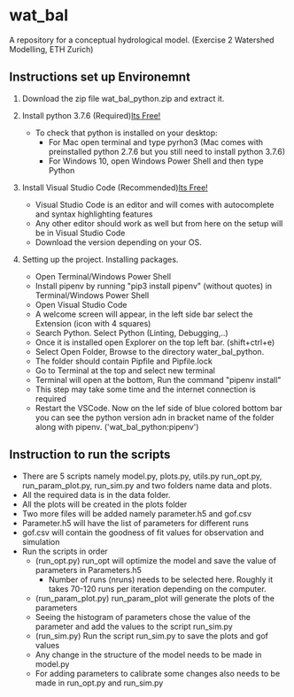 # wat_bal
A repository for a conceptual hydrological model. (Exercise 2 Watershed Modelling, ETH Zurich)

## Instructions set up Environemnt
1. Download the zip file wat_bal_python.zip and extract it.

2. Install python 3.7.6 (Required)[Its Free!](https://www.python.org/downloads/release/python-367/)
    - To check that python is installed on your desktop:
        - For Mac open terminal and type pyrhon3 (Mac comes with preinstalled python 2.7.6 but you still need to install python 3.7.6)
        - For Windows 10, open Windows Power Shell and then type Python

3. Install Visual Studio Code (Recommended)[Its Free!](https://code.visualstudio.com)
    - Visual Studio Code is an editor and will comes with autocomplete and syntax highlighting features
    - Any other editor should work as well but from here on the setup will be in Visual Studio Code
    - Download the version depending on your OS.

4. Setting up the project. Installing packages.
    - Open Terminal/Windows Power Shell
    - Install pipenv by running "pip3 install pipenv" (without quotes) in Terminal/Windows Power Shell
    - Open Visual Studio Code
    - A welcome screen will appear, in the left side bar select the Extension (icon with 4 squares)
    - Search Python. Select Python (Linting, Debugging,..)
    - Once it is installed open Explorer on the top left bar. (shift+ctrl+e)
    - Select Open Folder, Browse to the directory water_bal_python. 
    - The folder should contain Pipfile and Pipfile.lock
    - Go to Terminal at the top and select new terminal
    - Terminal will open at the bottom, Run the command "pipenv install"
    - This step may take some time and the internet connection is required 
    - Restart the VSCode. Now on the lef side of blue colored bottom bar you can see the python version adn in bracket name of the folder along with pipenv. ('wat_bal_python:pipenv')
  
## Instruction to run the scripts

- There are 5 scripts namely model.py, plots.py, utils.py run_opt.py, run_param_plot.py, run_sim.py and two folders name data and plots.
- All the required data is in the data folder.
- All the plots will be created in the plots folder
- Two more files will be added namely parameter.h5 and gof.csv
- Parameter.h5 will have the list of parameters for different runs
- gof.csv will contain the goodness of fit values for observation and simulation
- Run the scripts in order
    - (run_opt.py) run_opt will optimize the model and save the value of parameters in Parameters.h5
        - Number of runs (nruns) needs to be selected here. Roughly it takes 70-120 runs per iteration depending on the computer. 
    - (run_param_plot.py) run_param_plot will generate the plots of the parameters
    - Seeing the histogram of parameters chose the value of the parameter and add the values to the script run_sim.py
    - (run_sim.py) Run the script run_sim.py to save the plots and gof values
    - Any change in the structure of the model needs to be made in model.py
    - For adding parameters to calibrate some changes also needs to be made in run_opt.py and run_sim.py

